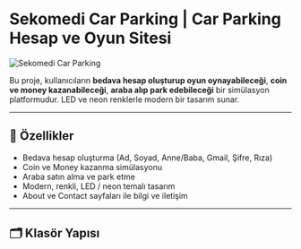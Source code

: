 # Sekomedi Car Parking | Car Parking Hesap ve Oyun Sitesi

![Sekomedi Car Parking](images/logo.png)

Bu proje, kullanıcıların **bedava hesap oluşturup oyun oynayabileceği**, **coin ve money kazanabileceği**, **araba alıp park edebileceği** bir simülasyon platformudur. LED ve neon renklerle modern bir tasarım sunar.

---

## 🚀 Özellikler

- Bedava hesap oluşturma (Ad, Soyad, Anne/Baba, Gmail, Şifre, Rıza)
- Coin ve Money kazanma simülasyonu
- Araba satın alma ve park etme
- Modern, renkli, LED / neon temalı tasarım
- About ve Contact sayfaları ile bilgi ve iletişim

---

## 🗂️ Klasör Yapısı